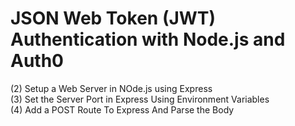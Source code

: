# JSON Web Token (JWT) Authentication with Node.js and Auth0 

(2) Setup a Web Server in NOde.js using Express\
(3) Set the Server Port in Express Using Environment Variables\
(4) Add a POST Route To Express And Parse the Body